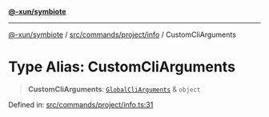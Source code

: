 [**@-xun/symbiote**](../../../../../README.md)

***

[@-xun/symbiote](../../../../../README.md) / [src/commands/project/info](../README.md) / CustomCliArguments

# Type Alias: CustomCliArguments

> **CustomCliArguments**: [`GlobalCliArguments`](../../../../configure/type-aliases/GlobalCliArguments.md) & `object`

Defined in: [src/commands/project/info.ts:31](https://github.com/Xunnamius/symbiote/blob/1e0174c32cff28e404202c1cf920e474b94cfe7b/src/commands/project/info.ts#L31)

